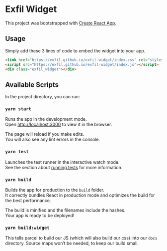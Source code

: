 # Exfil Widget

This project was bootstrapped with [Create React App](https://github.com/facebook/create-react-app).

## Usage

Simply add these 3 lines of code to embed the widget into your app.

```html
<link href="https://exfil.github.io/exfil-widget/index.css" rel="stylesheet" />
<script src="https://exfil.github.io/exfil-widget/index.js"></script>
<div class="exfil_widget"></div>
```

## Available Scripts

In the project directory, you can run:

### `yarn start`

Runs the app in the development mode.\
Open [http://localhost:3000](http://localhost:3000) to view it in the browser.

The page will reload if you make edits.\
You will also see any lint errors in the console.

### `yarn test`

Launches the test runner in the interactive watch mode.\
See the section about [running tests](https://facebook.github.io/create-react-app/docs/running-tests) for more information.

### `yarn build`

Builds the app for production to the `build` folder.\
It correctly bundles React in production mode and optimizes the build for the best performance.

The build is minified and the filenames include the hashes.\
Your app is ready to be deployed!

### `yarn build:widget`

This tells parcel to build our JS (which will also build our css) into our `docs` directory. Source maps won’t be needed, to keep our build small.
